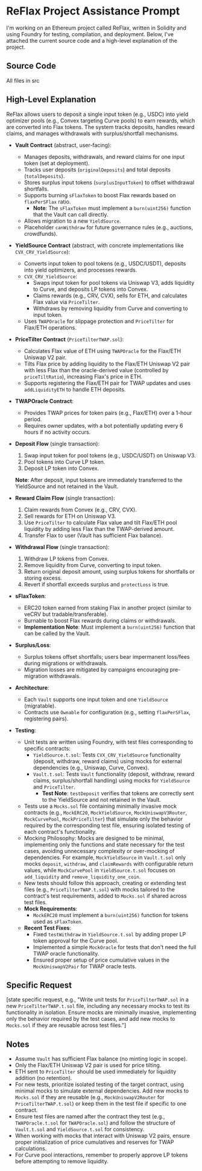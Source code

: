 # ReFlax Project Assistance Prompt

I'm working on an Ethereum project called ReFlax, written in Solidity and using Foundry for testing, compilation, and deployment. Below, I've attached the current source code and a high-level explanation of the project.

## Source Code
All files in src

## High-Level Explanation

ReFlax allows users to deposit a single input token (e.g., USDC) into yield optimizer pools (e.g., Convex targeting Curve pools) to earn rewards, which are converted into Flax tokens. The system tracks deposits, handles reward claims, and manages withdrawals with surplus/shortfall mechanisms.

- **Vault Contract** (abstract, user-facing):
  - Manages deposits, withdrawals, and reward claims for one input token (set at deployment).
  - Tracks user deposits (`originalDeposits`) and total deposits (`totalDeposits`).
  - Stores surplus input tokens (`surplusInputToken`) to offset withdrawal shortfalls.
  - Supports burning `sFlaxToken` to boost Flax rewards based on `flaxPerSFlax` ratio.
    - **Note**: The `sFlaxToken` must implement a `burn(uint256)` function that the Vault can call directly.
  - Allows migration to a new `YieldSource`.
  - Placeholder `canWithdraw` for future governance rules (e.g., auctions, crowdfunds).

- **YieldSource Contract** (abstract, with concrete implementations like `CVX_CRV_YieldSource`):
  - Converts input token to pool tokens (e.g., USDC/USDT), deposits into yield optimizers, and processes rewards.
  - `CVX_CRV_YieldSource`:
    - Swaps input token for pool tokens via Uniswap V3, adds liquidity to Curve, and deposits LP tokens into Convex.
    - Claims rewards (e.g., CRV, CVX), sells for ETH, and calculates Flax value via `PriceTilter`.
    - Withdraws by removing liquidity from Curve and converting to input token.
  - Uses `TWAPOracle` for slippage protection and `PriceTilter` for Flax/ETH operations.

- **PriceTilter Contract** (`PriceTilterTWAP.sol`):
  - Calculates Flax value of ETH using `TWAPOracle` for the Flax/ETH Uniswap V2 pair.
  - Tilts Flax price by adding liquidity to the Flax/ETH Uniswap V2 pair with less Flax than the oracle-derived value (controlled by `priceTiltRatio`), increasing Flax's price in ETH.
  - Supports registering the Flax/ETH pair for TWAP updates and uses `addLiquidityETH` to handle ETH deposits.

- **TWAPOracle Contract**:
  - Provides TWAP prices for token pairs (e.g., Flax/ETH) over a 1-hour period.
  - Requires owner updates, with a bot potentially updating every 6 hours if no activity occurs.

- **Deposit Flow** (single transaction):
  1. Swap input token for pool tokens (e.g., USDC/USDT) on Uniswap V3.
  2. Pool tokens into Curve LP token.
  3. Deposit LP token into Convex.
  
  **Note**: After deposit, input tokens are immediately transferred to the YieldSource and not retained in the Vault.

- **Reward Claim Flow** (single transaction):
  1. Claim rewards from Convex (e.g., CRV, CVX).
  2. Sell rewards for ETH on Uniswap V3.
  3. Use `PriceTilter` to calculate Flax value and tilt Flax/ETH pool liquidity by adding less Flax than the TWAP-derived amount.
  4. Transfer Flax to user (Vault has sufficient Flax balance).

- **Withdrawal Flow** (single transaction):
  1. Withdraw LP tokens from Convex.
  2. Remove liquidity from Curve, converting to input token.
  3. Return original deposit amount, using surplus tokens for shortfalls or storing excess.
  4. Revert if shortfall exceeds surplus and `protectLoss` is true.

- **sFlaxToken**:
  - ERC20 token earned from staking Flax in another project (similar to veCRV but tradable/transferable).
  - Burnable to boost Flax rewards during claims or withdrawals.
  - **Implementation Note**: Must implement a `burn(uint256)` function that can be called by the Vault.

- **Surplus/Loss**:
  - Surplus tokens offset shortfalls; users bear impermanent loss/fees during migrations or withdrawals.
  - Migration losses are mitigated by campaigns encouraging pre-migration withdrawals.

- **Architecture**:
  - Each `Vault` supports one input token and one `YieldSource` (migratable).
  - Contracts use `Ownable` for configuration (e.g., setting `flaxPerSFlax`, registering pairs).

- **Testing**:
  - Unit tests are written using Foundry, with test files corresponding to specific contracts:
    - `YieldSource.t.sol`: Tests `CVX_CRV_YieldSource` functionality (deposit, withdraw, reward claims) using mocks for external dependencies (e.g., Uniswap, Curve, Convex).
    - `Vault.t.sol`: Tests `Vault` functionality (deposit, withdraw, reward claims, surplus/shortfall handling) using mocks for `YieldSource` and `PriceTilter`.
      - **Test Note**: `testDeposit` verifies that tokens are correctly sent to the YieldSource and not retained in the Vault.
  - Tests use a `Mocks.sol` file containing minimally invasive mock contracts (e.g., `MockERC20`, `MockYieldSource`, `MockUniswapV3Router`, `MockCurvePool`, `MockPriceTilter`) that simulate only the behavior required by the corresponding test file, ensuring isolated testing of each contract's functionality.
  - Mocking Philosophy: Mocks are designed to be minimal, implementing only the functions and state necessary for the test cases, avoiding unnecessary complexity or over-mocking of dependencies. For example, `MockYieldSource` in `Vault.t.sol` only mocks `deposit`, `withdraw`, and `claimRewards` with configurable return values, while `MockCurvePool` in `YieldSource.t.sol` focuses on `add_liquidity` and `remove_liquidity_one_coin`.
  - New tests should follow this approach, creating or extending test files (e.g., `PriceTilterTWAP.t.sol`) with mocks tailored to the contract's test requirements, added to `Mocks.sol` if shared across test files.
  - **Mock Requirements**:
    - `MockERC20` must implement a `burn(uint256)` function for tokens used as `sFlaxToken`.
  - **Recent Test Fixes**:
    - Fixed `testWithdraw` in `YieldSource.t.sol` by adding proper LP token approval for the Curve pool.
    - Implemented a simple `MockOracle` for tests that don't need the full TWAP oracle functionality.
    - Ensured proper setup of price cumulative values in the `MockUniswapV2Pair` for TWAP oracle tests.

## Specific Request

[state specific request, e.g., "Write unit tests for `PriceTilterTWAP.sol` in a new `PriceTilterTWAP.t.sol` file, including any necessary mocks to test its functionality in isolation. Ensure mocks are minimally invasive, implementing only the behavior required by the test cases, and add new mocks to `Mocks.sol` if they are reusable across test files."]

## Notes

- Assume `Vault` has sufficient Flax balance (no minting logic in scope).
- Only the Flax/ETH Uniswap V2 pair is used for price tilting.
- ETH sent to `PriceTilter` should be used immediately for liquidity addition (no retention).
- For new tests, prioritize isolated testing of the target contract, using minimal mocks to simulate external dependencies. Add new mocks to `Mocks.sol` if they are reusable (e.g., `MockUniswapV2Router` for `PriceTilterTWAP.t.sol`) or keep them in the test file if specific to one contract.
- Ensure test files are named after the contract they test (e.g., `TWAPOracle.t.sol` for `TWAPOracle.sol`) and follow the structure of `Vault.t.sol` and `YieldSource.t.sol` for consistency.
- When working with mocks that interact with Uniswap V2 pairs, ensure proper initialization of price cumulatives and reserves for TWAP calculations.
- For Curve pool interactions, remember to properly approve LP tokens before attempting to remove liquidity.